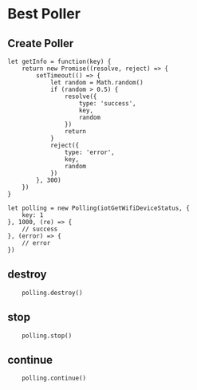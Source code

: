 # Best Poller

## Create Poller

```
let getInfo = function(key) {
	return new Promise((resolve, reject) => {
		setTimeout(() => {
			let random = Math.random()
			if (random > 0.5) {
				resolve({
					type: 'success',
					key,
					random
				})
				return
			}
			reject({
				type: 'error',
				key,
				random
			})
		}, 300)
	})
}

let polling = new Polling(iotGetWifiDeviceStatus, {
	key: 1
}, 1000, (re) => {
	// success
}, (error) => {
	// error
})
```

## destroy

```
	polling.destroy()
```

## stop

```
	polling.stop()
```


## continue

```
	polling.continue()
```


